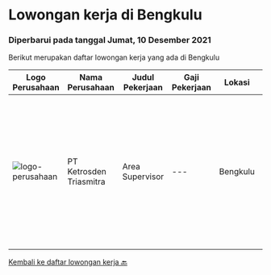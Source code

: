 
  # Lowongan kerja di Bengkulu

  ### Diperbarui pada tanggal Jumat, 10 Desember 2021

  Berikut merupakan daftar lowongan kerja yang ada di Bengkulu

  |Logo Perusahaan | Nama Perusahaan | Judul Pekerjaan | Gaji Pekerjaan | Lokasi | Deskripsi | Tanggal diunggah | Pranala |
  | -------------- | --------------- | --------------- | --------- | --------- | -------------- | ------- | ----------- |
  |![logo-perusahaan](https://image-service-cdn.seek.com.au/c6ffa5edc62c5e84c146cb3d55132fad595f8cd0/ee4dce1061f3f616224767ad58cb2fc751b8d2dc)|PT Ketrosden Triasmitra|Area Supervisor|---|Bengkulu|Bekerja sama dengan manajemen dan institusi lainnya (projek pemerintah dan pihak ketiga lainnya) Memfasilitasi technical support untuk keseluruhan tim...|Kamis, 09 Desember 2021|https://www.jobstreet.co.id/id/job/area-supervisor-3716881?token=0~4fde0061-6598-4dbf-ba4b-44e16912c445&sectionRank=1&jobId=jobstreet-id-job-3716881|


  [Kembali ke daftar lowongan kerja 🔙](../README.md#daftar-lowongan-kerja)
  